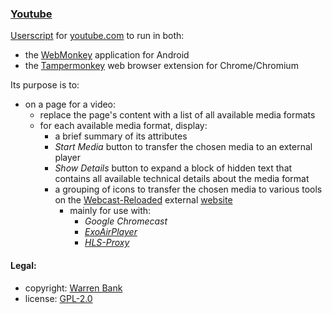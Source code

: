 ### [Youtube](https://github.com/warren-bank/crx-Youtube/tree/webmonkey-userscript/es6)

[Userscript](https://github.com/warren-bank/crx-Youtube/raw/webmonkey-userscript/es6/webmonkey-userscript/Youtube.user.js) for [youtube.com](https://youtube.com/) to run in both:
* the [WebMonkey](https://github.com/warren-bank/Android-WebMonkey) application for Android
* the [Tampermonkey](https://chrome.google.com/webstore/detail/tampermonkey/dhdgffkkebhmkfjojejmpbldmpobfkfo) web browser extension for Chrome/Chromium

Its purpose is to:
* on a page for a video:
  - replace the page's content with a list of all available media formats
  - for each available media format, display:
    * a brief summary of its attributes
    * _Start Media_ button to transfer the chosen media to an external player
    * _Show Details_ button to expand a block of hidden text that contains all available technical details about the media format
    * a grouping of icons to transfer the chosen media to various tools on the [Webcast-Reloaded](https://github.com/warren-bank/crx-webcast-reloaded) external [website](https://warren-bank.github.io/crx-webcast-reloaded/external_website/index.html)
      - mainly for use with:
        * _Google Chromecast_
        * [_ExoAirPlayer_](https://github.com/warren-bank/Android-ExoPlayer-AirPlay-Receiver)
        * [_HLS-Proxy_](https://github.com/warren-bank/HLS-Proxy)

#### Legal:

* copyright: [Warren Bank](https://github.com/warren-bank)
* license: [GPL-2.0](https://www.gnu.org/licenses/old-licenses/gpl-2.0.txt)
